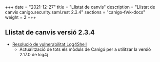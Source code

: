 +++
date        = "2021-12-27"
title       = "Llistat de canvis"
description = "Llistat de canvis canigo.security.saml.rest 2.3.4"
sections    = "canigo-fwk-docs"
weight		= 2
+++

## Llistat de canvis versió 2.3.4

- [Resolució de vulnerabilitat Log4Shell](/noticies/2021-12-27-CAN-actualitzacio-canigo-3_4_9_3_6_3/)
   - Actualització de tots els mòduls de Canigó per a utilitzar la versió 2.17.0 de log4j
